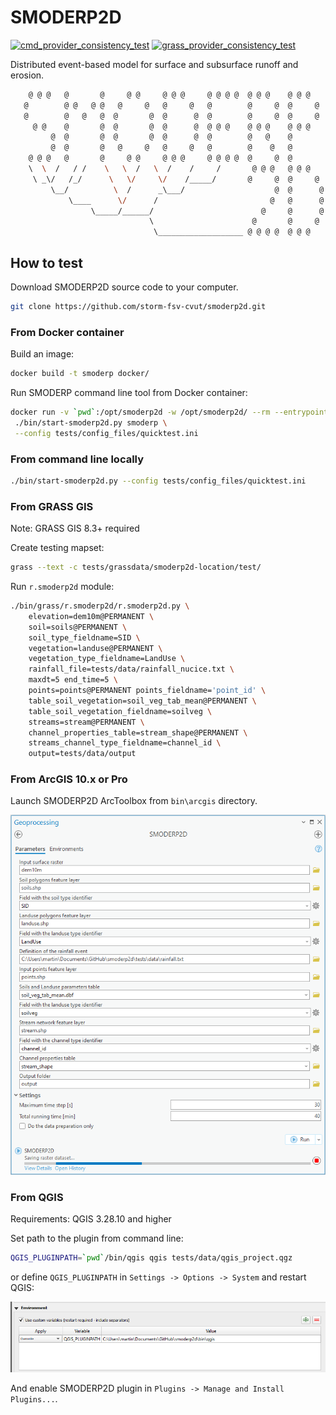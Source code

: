 # SMODERP2D

[![cmd_provider_consistency_test](https://github.com/storm-fsv-cvut/smoderp2d/actions/workflows/cmd_provider.yml/badge.svg?branch=master)](https://github.com/storm-fsv-cvut/smoderp2d/actions/workflows/cmd_provider.yml)
[![grass_provider_consistency_test](https://github.com/storm-fsv-cvut/smoderp2d/actions/workflows/grass_provider.yml/badge.svg?branch=master)](https://github.com/storm-fsv-cvut/smoderp2d/actions/workflows/grass_provider.yml)

Distributed event-based model for surface and subsurface runoff and erosion.

```sh
    @ @ @   @       @     @ @     @ @ @     @ @ @ @  @ @ @    @ @ @
   @        @ @   @ @   @     @   @     @   @        @     @  @     @
   @        @   @   @  @       @  @      @  @        @     @  @     @
     @ @    @       @  @       @  @      @  @ @ @    @ @ @    @ @ @
         @  @       @  @       @  @      @  @        @   @    @
         @  @       @   @     @   @     @   @        @    @   @
    @ @ @   @       @     @ @     @ @ @     @ @ @ @  @     @  @
    \  \  /   / /    \   \  /   \  /    /     /       @ @ @   @ @ @
     \ _\/   /_/      \   \/     \/    /_____/       @     @  @     @
         \__/          \  /      _\___/                    @  @      @
             \____      \/      /                         @   @      @
                  \_____/______/                        @     @      @
                               \                      @       @     @
                                \___________________ @ @ @ @  @ @ @
```

## How to test

Download SMODERP2D source code to your computer.

```sh
git clone https://github.com/storm-fsv-cvut/smoderp2d.git
```

### From Docker container

Build an image:

```sh
docker build -t smoderp docker/
```

Run SMODERP command line tool from Docker container:

```sh
docker run -v `pwd`:/opt/smoderp2d -w /opt/smoderp2d/ --rm --entrypoint \
 ./bin/start-smoderp2d.py smoderp \
 --config tests/config_files/quicktest.ini
```

### From command line locally

```sh
./bin/start-smoderp2d.py --config tests/config_files/quicktest.ini
```

### From GRASS GIS

Note: GRASS GIS 8.3+ required

Create testing mapset:

```sh
grass --text -c tests/grassdata/smoderp2d-location/test/
```

Run `r.smoderp2d` module:

```sh
./bin/grass/r.smoderp2d/r.smoderp2d.py \
    elevation=dem10m@PERMANENT \
    soil=soils@PERMANENT \
    soil_type_fieldname=SID \
    vegetation=landuse@PERMANENT \
    vegetation_type_fieldname=LandUse \
    rainfall_file=tests/data/rainfall_nucice.txt \
    maxdt=5 end_time=5 \
    points=points@PERMANENT points_fieldname='point_id' \
    table_soil_vegetation=soil_veg_tab_mean@PERMANENT \
    table_soil_vegetation_fieldname=soilveg \
    streams=stream@PERMANENT \
    channel_properties_table=stream_shape@PERMANENT \
    streams_channel_type_fieldname=channel_id \
    output=tests/data/output
```

### From ArcGIS 10.x or Pro

Launch SMODERP2D ArcToolbox from `bin\arcgis` directory.

![SMODERP2D ArcToolbox in action](img/arctoolbox.png?raw=true "SMODERP2D ArcToolbox in action")

### From QGIS

Requirements: QGIS 3.28.10 and higher

Set path to the plugin from command line:

```sh
QGIS_PLUGINPATH=`pwd`/bin/qgis qgis tests/data/qgis_project.qgz
```

or define `QGIS_PLUGINPATH` in `Settings -> Options -> System` and restart QGIS:

![SMODERP2D QGIS settings](img/qgis_settings.png?raw=true "QGIS settings")


And enable SMODERP2D plugin in `Plugins -> Manage and Install Plugins...`.
